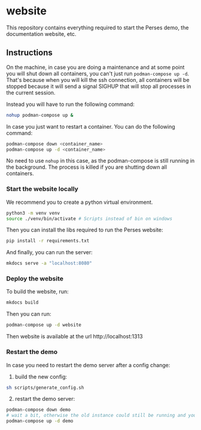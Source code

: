 # website

This repository contains everything required to start the Perses demo, the documentation website, etc.

## Instructions

On the machine, in case you are doing a maintenance and at some point you will shut down all containers, you can't just
run `podman-compose up -d`.
That's because when you will kill the ssh connection, all containers will be stopped because it will send a signal
SIGHUP that will stop all processes in the current session.

Instead you will have to run the following command:

```bash
nohup podman-compose up &
```

In case you just want to restart a container. You can do the following command:

```bash
podman-compose down <container_name>
podman-compose up -d <container_name>
```

No need to use `nohup` in this case, as the podman-compose is still running in the background.
The process is killed if you are shutting down all containers.

### Start the website locally

We recommend you to create a python virtual environment.

```bash
python3 -m venv venv
source ./venv/bin/activate # Scripts instead of bin on windows
```

Then you can install the libs required to run the Perses website:

```bash
pip install -r requirements.txt
```

And finally, you can run the server:

```bash
mkdocs serve -a "localhost:8080"
```

### Deploy the website

To build the website, run:

```bash
mkdocs build
```

Then you can run:

```bash
podman-compose up -d website
```

Then website is available at the url http://localhost:1313

### Restart the demo

In case you need to restart the demo server after a config change:

1. build the new config:

```bash
sh scripts/generate_config.sh
```

2. restart the demo server:

```bash
podman-compose down demo
# wait a bit, otherwise the old instance could still be running and you'd get an "address already in use" error
podman-compose up -d demo
```
